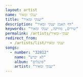 ```yaml
---
layout: artist
name: יענקי ומאיר
title: "יענקי ומאיר"
description: "דף האמן יענקי ומאיר"
keywords: "שירים, מוזיקה, יענקי ומאיר"
permalink: /artists/יענקי-ומאיר
redirect_from:
  - /artists/list/יענקי ומאיר
songs:
  - number: "32812"
    name: "לא יכרע"
    album: "סינגלים"
    artist: "יענקי ומאיר"
---
```

